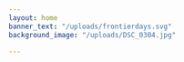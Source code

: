 ```yaml
---
layout: home
banner_text: "/uploads/frontierdays.svg"
background_image: "/uploads/DSC_0304.jpg"

---
```

